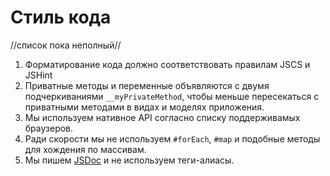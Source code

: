 # Стиль кода

//список пока неполный//

 1. Форматирование кода должно соответствовать правилам JSCS и JSHint
 2. Приватные методы и переменные объявляются с двумя подчеркиваниями `__myPrivateMethod`,
 чтобы меньше пересекаться с приватными методами в видах и моделях приложения.
 3. Мы используем нативное API согласно списку поддерживамых браузеров.
 4. Ради скорости мы не используем `#forEach`, `#map` и подобные методы для хождения по массивам.
 4. Мы пишем [JSDoc](http://usejsdoc.org/) и не используем теги-алиасы. 
